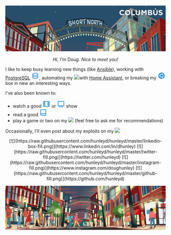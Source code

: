 ![](https://raw.githubusercontent.com/hunleyd/hunleyd/master/hero_header.jpg)

<p align=center>
<i>Hi, I'm Doug. Nice to meet you!</i>
</p>

I like to keep busy learning new things (like [Ansible](https://www.ansible.com/)), working with [PostgreSQL](https://www.postgresql.org/) ![](https://raw.githubusercontent.com/hunleyd/hunleyd/master/database-2-line.png), automating my ![](https:////raw.githubusercontent.com/hunleyd/hunleyd/master/home-gear-line.png)with [Home Assistant](https://www.home-assistant.io/), or breaking my ![](https://raw.githubusercontent.com/hunleyd/hunleyd/master/ubuntu-fill.png) box in new an interesting ways.

I've also been known to:
* watch a good ![](https://raw.githubusercontent.com/hunleyd/hunleyd/master/film-line.png) or ![](https://raw.githubusercontent.com/hunleyd/hunleyd/master/tv-2-line.png) show
* read a good ![](https://raw.githubusercontent.com/hunleyd/hunleyd/master/book-line.png)
* play a game or two on my ![](https://raw.githubusercontent.com/hunleyd/hunleyd/master/playstation-fill/png)
(feel free to ask me for recommendations)

Occasionally, I'll even post about my exploits on my [![](https://raw.githubusercontent.com/hunleyd/hunleyd/master/file-edit-;line.png)](https://hunleuyd.github.io)

<p align=center>
[![](https://raw.githubusercontent.com/hunleyd/hunleyd/master/linkedin-box-fill.png)](https://www.linkedin.com/in/dhunley)
[![](https://raw.githubusercontent.com/hunleyd/hunleyd/master/twitter-fill.png)](https://twitter.com/hunleyd)
[![](https://raw.githubusercontent.com/hunleyd/hunleyd/master/instagram-fill.png)](https://www.instagram.com/doughunley)
[![](https://raw.githubusercontent.com/hunleyd/hunleyd/master/github-fill.png)](https://github.com/hunleyd)
</p>

![](https://raw.githubusercontent.com/hunleyd/hunleyd/master/hero_footer.jpg)
